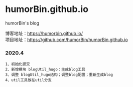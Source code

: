 # humorBin.github.io
humorBin's blog

博客地址：https://humorbin.github.io/  
项目地址：https://github.com/humorBin/humorBin.github.io  

### 2020.4  

    1、初始化提交
    2、新增模块 blogUtil_hugo：生成blog工具
    3、调整 blogUtil_hugo结构；调整blog配置；重新生成blog
    4、util工具放在util分支